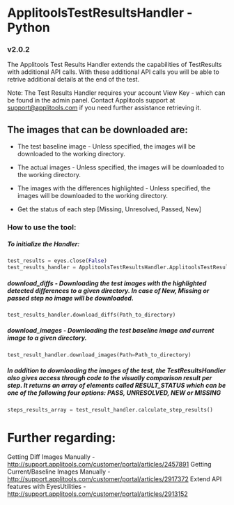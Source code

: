 # ApplitoolsTestResultsHandler - Python
### v2.0.2

The Applitools Test Results Handler extends the capabilities of TestResults with additional API calls.
With these additional API calls you will be able to retrive additional details at the end of the test.

Note: The Test Results Handler requires your account View Key - which can be found in the admin panel. Contact Applitools support at support@applitools.com if you need further assistance retrieving it.

## The images that can be downloaded are:

- The test baseline image - Unless specified, the images will be downloaded to the working directory.

- The actual images - Unless specified, the images will be downloaded to the working directory.

- The images with the differences highlighted - Unless specified, the images will be downloaded to the working directory.

- Get the status of each step [Missing, Unresolved, Passed, New]

### How to use the tool:

##### To initialize the Handler:
```python
test_results = eyes.close(False)
test_results_handler = ApplitoolsTestResultsHandler.ApplitoolsTestResultsHandler(test_results, "ViewKey")
```

##### **download_diffs** -  Downloading the test images with the highlighted detected differences to a given directory. In case of New, Missing or passed step no image will be downloaded.
```python
test_results_handler.download_diffs(Path_to_directory)
```

##### **download_images** -  Downloading the test baseline image and current image to a given directory.
```python
test_result_handler.download_images(Path=Path_to_directory) 
```

##### In addition to downloading the images of the test, the TestResultsHandler also gives access through code to the visually comparison result per step. It returns an array of elements called RESULT_STATUS which can be one of the following four options: PASS, UNRESOLVED, NEW or MISSING
```python
steps_results_array = test_result_handler.calculate_step_results()
```

# Further regarding:

Getting Diff Images Manually - http://support.applitools.com/customer/portal/articles/2457891 
Getting Current/Baseline Images Manually - http://support.applitools.com/customer/portal/articles/2917372
Extend API features with EyesUtilities - http://support.applitools.com/customer/portal/articles/2913152
